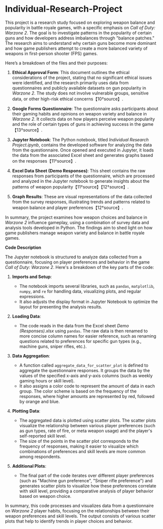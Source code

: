 # Individual-Research-Project
This project is a research study focused on exploring weapon balance and popularity in battle royale games, with a specific emphasis on *Call of Duty: Warzone 2*. The goal is to investigate patterns in the popularity of certain guns and how developers address imbalances through "balance patches." The research aims to understand why certain guns become more dominant and how game publishers attempt to create a more balanced variety of weapons in first-person shooter (FPS) games.

Here’s a breakdown of the files and their purposes:

1. **Ethical Approval Form**: This document outlines the ethical considerations of the project, stating that no significant ethical issues were identified, and the research primarily uses data from questionnaires and publicly available datasets on gun popularity in *Warzone 2*. The study does not involve vulnerable groups, sensitive data, or other high-risk ethical concerns【10†source】.

2. **Google Forms Questionnaire**: The questionnaire asks participants about their gaming habits and opinions on weapon variety and balance in *Warzone 2*. It collects data on how players perceive weapon popularity and the role of certain types of guns in achieving success in the game【13†source】.

3. **Jupyter Notebook**: The Python notebook, titled *Individual Research Project.ipynb*, contains the developed software for analyzing the data from the questionnaire. Once opened and executed in Jupyter, it loads the data from the associated Excel sheet and generates graphs based on the responses【11†source】.

4. **Excel Data Sheet (Demo Responses)**: This sheet contains the raw responses from participants of the questionnaire, which are processed and analyzed in the Jupyter notebook to generate insights about the patterns of weapon popularity【11†source】【12†source】.

5. **Graph Results**: These are visual representations of the data collected from the survey responses, illustrating trends and patterns related to weapon balance and player preferences【12†source】.

In summary, the project examines how weapon choices and balance in *Warzone 2* influence gameplay, using a combination of survey data and analysis tools developed in Python. The findings aim to shed light on how game publishers manage weapon variety and balance in battle royale games.

**Code Description**

The Jupyter notebook is structured to analyze data collected from a questionnaire, focusing on player preferences and behavior in the game *Call of Duty: Warzone 2*. Here's a breakdown of the key parts of the code:

1. **Imports and Setup**: 
   - The notebook imports several libraries, such as `pandas`, `matplotlib`, `numpy`, and `re` for handling data, visualizing plots, and regular expressions.
   - It also adjusts the display format in Jupyter Notebook to optimize the layout for presenting the analysis results.

2. **Loading Data**:
   - The code reads in the data from the Excel sheet *Demo (Responses).xlsx* using `pandas`. The raw data is then renamed to more concise column names for easier reference, such as renaming questions related to preferences for specific gun types (e.g., machine guns, sniper rifles, etc.).

3. **Data Aggregation**:
   - A function called `aggregate_data_for_scatter_plot` is defined to aggregate the questionnaire responses. It groups the data by the values of the specified x-axis and y-axis columns (such as weekly gaming hours or skill level).
   - It also assigns a color code to represent the amount of data in each group. The color scheme is based on the frequency of the responses, where higher amounts are represented by red, followed by orange and blue.

4. **Plotting Data**:
   - The aggregated data is plotted using scatter plots. The scatter plots visualize the relationship between various player preferences (such as gun types, rate of fire, or meta weapon usage) and the player's self-reported skill level.
   - The size of the points in the scatter plot corresponds to the frequency of responses, making it easier to visualize which combinations of preferences and skill levels are more common among respondents.

5. **Additional Plots**:
   - The final part of the code iterates over different player preferences (such as "Machine gun preference", "Sniper rifle preference") and generates scatter plots to visualize how these preferences correlate with skill level, providing a comparative analysis of player behavior based on weapon choice.

In summary, this code processes and visualizes data from a questionnaire on *Warzone 2* player habits, focusing on the relationships between their weapon preferences and skill levels. The output consists of various scatter plots that help to identify trends in player choices and behavior.
